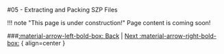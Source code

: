 #05 - Extracting and Packing SZP Files

!!! note "This page is under construction!"
	Page content is coming soon!

###[:material-arrow-left-bold-box: Back](04_Dolphin_Setup.md) | [Next :material-arrow-right-bold-box:](06_TBD.md) { align=center }